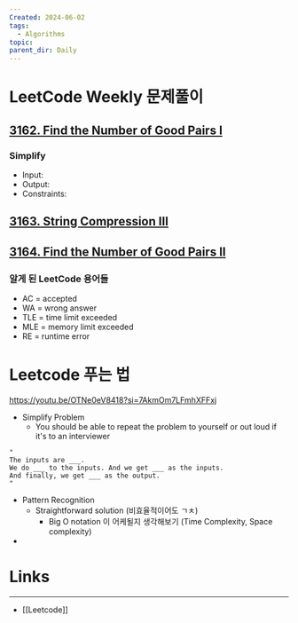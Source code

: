 ```yaml
---
Created: 2024-06-02
tags:
  - Algorithms
topic: 
parent_dir: Daily
---
```

# LeetCode Weekly 문제풀이
## [3162. Find the Number of Good Pairs I](https://leetcode.com/problems/find-the-number-of-good-pairs-i/)
### Simplify
- Input:
- Output:
- Constraints: 
## [3163. String Compression III](https://leetcode.com/problems/string-compression-iii/)
## [3164. Find the Number of Good Pairs II](https://leetcode.com/problems/find-the-number-of-good-pairs-ii/)

### 알게 된 LeetCode 용어들
- AC = accepted
- WA = wrong answer
- TLE = time limit exceeded
- MLE = memory limit exceeded
- RE = runtime error
# Leetcode 푸는 법
https://youtu.be/OTNe0eV8418?si=7AkmOm7LFmhXFFxj
- Simplify Problem
	- You should be able to repeat the problem to yourself or out loud if it's to an interviewer
```
"
The inputs are ___.
We do ___ to the inputs. And we get ___ as the inputs.
And finally, we get ___ as the output.
"	
```
- Pattern Recognition
	- Straightforward solution (비효율적이어도 ㄱㅊ)
		- Big O notation 이 어케될지 생각해보기 (Time Complexity, Space complexity)
- 
# Links
-----
- [[Leetcode]]



